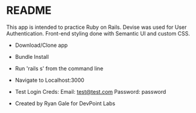 # README

This app is intended to practice Ruby on Rails. Devise was used for User Authentication. Front-end styling done with Semantic UI and custom CSS.

* Download/Clone app 

* Bundle Install

* Run 'rails s' from the command line

* Navigate to Localhost:3000

* Test Login Creds: 
  Email: test@test.com
  Password: password

* Created by Ryan Gale for DevPoint Labs
